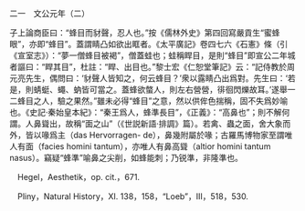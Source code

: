 二一　文公元年（二）

子上論商臣曰：“蜂目而豺聲，忍人也。”按《儒林外史》第四回寫嚴貢生“蜜蜂眼”，亦即“蜂目”。蓋謂睛凸如欲出眶者。《太平廣記》卷四七六《石憲》條（引《宣室志》）：“夢一僧蜂目被褐”，僧蓋蛙也；蛙稱睅目，是則“蜂目”即宣公二年城者謳曰：“睅其目”，杜註：“睅、出目也。”黎士宏《仁恕堂筆記》云：“記侍教於周元亮先生，偶問曰：‘豺聲人皆知之，何云蜂目？’衆以露睛凸出爲對。先生曰：‘若是，則蜻蜓、蠅、蚋皆可當之。蓋蜂欲螫人，則左右營營，徘徊閃爍故耳。’遂舉一二蜂目之人，驗之果然。”雖未必得“蜂目”之意，然以供侔色揣稱，固不失爲妙喻也。《史記·秦始皇本紀》：“秦王爲人，蜂準長目”，《正義》：“高鼻也”；則不解何謂。人鼻聳出，故稱“面之山”（《世説新語·排調》篇）。若禽、蟲之面，舍大象而外，皆以喙爲主（das Hervorragen-
de），鼻幾附屬於喙；古羅馬博物家至謂唯人有面（facies homini tantum），亦唯人有鼻高聳（altior homini tantum nasus）。竊疑“蜂準”喻鼻之尖削，如蜂能刺；乃锐準，非隆準也。







　Hegel，Aesthetik，op. cit.，671.

　Pliny，Natural History，XI. 138，158，“Loeb”，III，518，530.